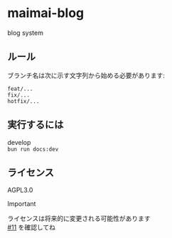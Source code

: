 # maimai-blog

blog system

## ルール

ブランチ名は次に示す文字列から始める必要があります:

```none
feat/...
fix/...
hotfix/...
```

## 実行するには

develop \
`bun run docs:dev`

## ライセンス

AGPL3.0
> [!IMPORTANT]
> ライセンスは将来的に変更される可能性があります \
> [#11](https://github.com/maimai-club/blog/issues/11) を確認してね
